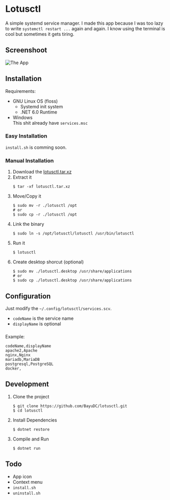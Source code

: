 # Lotusctl

A simple systemd service manager.
I made this app because I was too lazy to write `systemctl restart ...` again and again.
I know using the terminal is cool but sometimes it gets tiring.

## Screenshoot

![The App](https://media.discordapp.net/attachments/946013429200723989/1043829198088847420/image.png)

## Installation

Requirements:

-   GNU Linux OS (floss)
    -   Systemd init system
    -   .NET 6.0 Runtime
-   Windows  
    This shit already have `services.msc`

### Easy Installation

`install.sh` is comming soon.

### Manual Installation

1.  Download the [lotusctl.tar.xz](https://github.com/BayuDC/lotusctl/releases)
2.  Extract it
    ```
    $ tar -xf lotusctl.tar.xz
    ```
3.  Move/Copy it
    ```
    $ sudo mv -r ./lotusctl /opt
    # or
    $ sudo cp -r ./lotusctl /opt
    ```
4.  Link the binary
    ```
    $ sudo ln -s /opt/lotusctl/lotusctl /usr/bin/lotusctl
    ```
5.  Run it
    ```
    $ lotusctl
    ```
6.  Create desktop shorcut (optional)
    ```
    $ sudo mv ./lotusctl.desktop /usr/share/applications
    # or
    $ sudo cp ./lotusctl.desktop /usr/share/applications
    ```

## Configuration

Just modify the `~/.config/lotusctl/services.scv`.

-   `codeName` is the service name
-   `displayName` is optional

###

Example:

```
codeName,displayName
apache2,Apache
nginx,Nginx
mariadb,MariaDB
postgresql,PostgreSQL
docker,
```

## Development

1.  Clone the project
    ```
    $ git clone https://github.com/BayuDC/lotusctl.git
    $ cd lotusctl
    ```
2.  Install Dependencies
    ```
    $ dotnet restore
    ```
3.  Compile and Run
    ```
    $ dotnet run
    ```

## Todo

-   App icon
-   Context menu
-   `install.sh`
-   `uninstall.sh`
